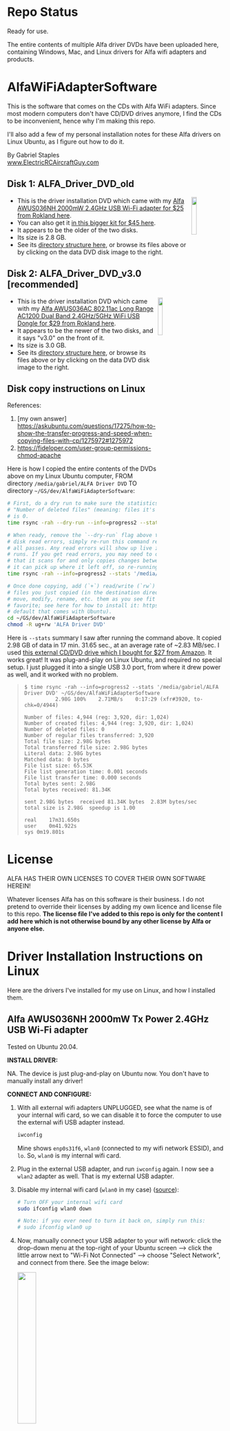 # Repo Status

Ready for use. 

The entire contents of multiple Alfa driver DVDs have been uploaded here, containing Windows, Mac, and Linux drivers for Alfa wifi adapters and products. 


# AlfaWiFiAdapterSoftware

This is the software that comes on the CDs with Alfa WiFi adapters. Since most modern computers don't have CD/DVD drives anymore, I find the CDs to be inconvenient, hence why I'm making this repo.

I'll also add a few of my personal installation notes for these Alfa drivers on Linux Ubuntu, as I figure out how to do it.

By Gabriel Staples  
www.ElectricRCAircraftGuy.com  

## Disk 1: ALFA_Driver_DVD_old

<a href="ALFA_Driver_DVD_old" title="Click to browse ALFA_Driver_DVD_old files">
        <img align="right" width="15%" src="images/ALFA_Driver_DVD_old.jpg"> 
</a>

- This is the driver installation DVD which came with my [Alfa AWUS036NH 2000mW 2.4GHz USB Wi-Fi adapter for $25 from Rokland here](https://store.rokland.com/products/alfa-awus036nh-802-11n-wireless-n-usb-wi-fi-adapter-2-watt). 
- You can also get it [in this bigger kit for $45 here](https://store.rokland.com/products/alfa-awus036nh-2000mw-usb-wi-fi-luxury-pack-w-6-accessories). 
- It appears to be the older of the two disks.
- Its size is 2.8 GB.
- See its [directory structure here](ALFA_Driver_DVD_tree.md), or browse its files above or by clicking on the data DVD disk image to the right.

## Disk 2: ALFA_Driver_DVD_v3.0 [recommended]

<a href="ALFA_Driver_DVD_v3.0" title="Click to browse ALFA_Driver_DVD_v3.0 files">
        <img align="right" width="15%" src="images/ALFA_Driver_DVD_v3.0.jpg"> 
</a>

- This is the driver installation DVD which came with my [Alfa AWUS036AC 802.11ac Long Range AC1200 Dual Band 2.4GHz/5GHz WiFi USB Dongle for $29 from Rokland here](https://store.rokland.com/products/alfa-awus036ac-802-11ac-long-range-dual-band-wifi-usb-adapter).
- It appears to be the newer of the two disks, and it says "v3.0" on the front of it.
- Its size is 3.0 GB.
- See its [directory structure here](ALFA_Driver_DVD_v3.0_tree.md), or browse its files above or by clicking on the data DVD disk image to the right.

## Disk copy instructions on Linux

References:
1. [my own answer] https://askubuntu.com/questions/17275/how-to-show-the-transfer-progress-and-speed-when-copying-files-with-cp/1275972#1275972
1. https://fideloper.com/user-group-permissions-chmod-apache

Here is how I copied the entire contents of the DVDs above on my Linux Ubuntu computer, FROM directory `/media/gabriel/ALFA Driver DVD` TO directory `~/GS/dev/AlfaWiFiAdapterSoftware`:

```bash
# First, do a dry run to make sure the statistics summary at the end all looks good, and that
# "Number of deleted files" (meaning: files it's going to delete from your destination directory)
# is 0.
time rsync -rah --dry-run --info=progress2 --stats '/media/gabriel/ALFA Driver DVD' ~/GS/dev/AlfaWiFiAdapterSoftware

# When ready, remove the `--dry-run` flag above to actually do the copy. In the event there are any
# disk read errors, simply re-run this command repeatedly until you no longer get any errors and it
# all passes. Any read errors will show up live in the `rsync` terminal output while the command
# runs. If you get read errors, you may need to clean the disk and try again. `rsync` is great in
# that it scans for and only copies changes between source and destination, which makes it as though
# it can pick up where it left off, so re-running the command is usually very fast.
time rsync -rah --info=progress2 --stats '/media/gabriel/ALFA Driver DVD' ~/GS/dev/AlfaWiFiAdapterSoftware

# Once done copying, add (`+`) read/write (`rw`) privileges for your user and group (`ug`) to all
# files you just copied (in the destination directory), like this. This allows you to be able to
# move, modify, rename, etc. them as you see fit using your favorite file manager, such as nemo (my
# favorite; see here for how to install it: https://askubuntu.com/a/1173861/327339) or nautilus (the
# default that comes with Ubuntu).
cd ~/GS/dev/AlfaWiFiAdapterSoftware
chmod -R ug+rw 'ALFA Driver DVD'

```

Here is `--stats` summary I saw after running the command above. It copied 2.98 GB of data in 17 min. 31.65 sec., at an average rate of \~2.83 MB/sec. I used [this external CD/DVD drive which I bought for $27 from Amazon](https://amzn.to/369blHP). It works great! It was plug-and-play on Linux Ubuntu, and required no special setup. I just plugged it into a single USB 3.0 port, from where it drew power as well, and it worked with no problem. 

>     $ time rsync -rah --info=progress2 --stats '/media/gabriel/ALFA Driver DVD' ~/GS/dev/AlfaWiFiAdapterSoftware
>               2.98G 100%    2.71MB/s    0:17:29 (xfr#3920, to-chk=0/4944)   
> 
>     Number of files: 4,944 (reg: 3,920, dir: 1,024)
>     Number of created files: 4,944 (reg: 3,920, dir: 1,024)
>     Number of deleted files: 0
>     Number of regular files transferred: 3,920
>     Total file size: 2.98G bytes
>     Total transferred file size: 2.98G bytes
>     Literal data: 2.98G bytes
>     Matched data: 0 bytes
>     File list size: 65.53K
>     File list generation time: 0.001 seconds
>     File list transfer time: 0.000 seconds
>     Total bytes sent: 2.98G
>     Total bytes received: 81.34K
> 
>     sent 2.98G bytes  received 81.34K bytes  2.83M bytes/sec
>     total size is 2.98G  speedup is 1.00
> 
>     real    17m31.650s
>     user    0m41.922s
>     sys 0m19.801s


# License
ALFA HAS THEIR OWN LICENSES TO COVER THEIR OWN SOFTWARE HEREIN!

Whatever licenses Alfa has on this software is their business. I do not pretend to override their licenses by adding my own licence and license file to this repo. **The license file I've added to this repo is only for the content I add here which is not otherwise bound by any other license by Alfa or anyone else.**


# Driver Installation Instructions on Linux

Here are the drivers I've installed for my use on Linux, and how I installed them. 

## Alfa AWUS036NH 2000mW Tx Power 2.4GHz USB Wi-Fi adapter

Tested on Ubuntu 20.04. 

**INSTALL DRIVER:**

NA. The device is just plug-and-play on Ubuntu now. You don't have to manually install any driver! 

**CONNECT AND CONFIGURE:**

1. With all external wifi adapters UNPLUGGED, see what the name is of your internal wifi card, so we can disable it to force the computer to use the external wifi USB adapter instead.

    ```bash
    iwconfig

    ```

    Mine shows `enp0s31f6`, `wlan0` (connected to my wifi network ESSID), and `lo`. So, `wlan0` is my internal wifi card.

1. Plug in the external USB adapter, and run `iwconfig` again. I now see a `wlan2` adapter as well. That is my external USB adapter.
1. Disable my internal wifi card (`wlan0` in my case) ([source](https://askubuntu.com/a/204536/327339)):

    ```bash
    # Turn OFF your internal wifi card
    sudo ifconfig wlan0 down

    # Note: if you ever need to turn it back on, simply run this:
    # sudo ifconfig wlan0 up
    ```

1. Now, manually connect your USB adapter to your wifi network: click the drop-down menu at the top-right of your Ubuntu screen --> click the little arrow next to "Wi-Fi Not Connected" --> choose "Select Network", and connect from there. See the image below:

    <p align="left" width="100%">
        <img width="30%" src="images/Selection_035.png"> 
    </p>

1. Once you've connected, run `iwconfig` again:

    ```bash
    iwconfig
    ```

    You should see that `wlan2` (your external USB wifi adapter) is now connected to your network's ESSID (wifi network name) with `Frequency:2.447 GHz`, since this USB adapter works on 2.4GHz only. `wlan0` (your internal wifi card) should NOT be connected to anything now. Also take a look at your key connection information in the `iwconfig` output to see the quality of your connection, such as the following:

    >     Frequency:2.447 GHz
    >     Bit Rate=72.2 Mb/s   Tx-Power=30 dBm
    >     Link Quality=70/70  Signal level=-19 dBm  

    A bit rate of 72.2 Mb/sec is normal for this adapter, and a link quality of 70/70 with a signal level of -19 dBm is pretty much _perfect._ You can't get much better than that! Higher numbers are better. A really weak signal might look like `Quality=39/70  Signal level=-71 dBm`. To scan for all possible networks to connect to, run:

    ```bash
    iwlist wlan2 scanning
    ```

    And, to search specifically just for your ESSID for your network, filter that output with this command (source: see [my comment under this answer here](https://askubuntu.com/a/261410/327339)):

    ```bash
    iwlist wlan2 scanning | grep -C5 -i 'my_network_name'
    ```

1. You may now go to https://speedtest.net to run a speed test to verify the speed of your connection, or use their [`speedtest` CLI tool](https://www.speedtest.net/apps/cli) from the command-line:

    ```bash
    speedtest
    ```

    Good speeds for this Alfa AWUS036NH 2.4GHz USB wifi adapter are **\~5\~13 Mbps download** and **\~10\~20 Mbps upload**. It is NOT a high-speed adapter. Instead, it is a **high power** (2000mW Tx power--highest on the market!--even today in the year 2020, despite it being made originally in like 2011 or something!) and **long range** wifi adapter! That's what its specialties are: high transmit power and long range, NOT high speed!


_Notes to self:_

Don't need to do this now, since Ubuntu comes with driver support for this Realtek `RT chipset 3070, rev 0201` now. (See `dmesg` output after plugging in this Wifi adapter to see that it is the 3070 chipset).

References:

1. https://askubuntu.com/questions/148767/how-do-i-install-the-ralink-rt3070-wireless-driver/148786#148786

    sudo apt update
    sudo apt install build-essential flex bison
    tar -xjvf 2011_0719_RT3070_RT3370_RT5370_RT5372_Linux_STA_V2.5.0.3_DPO.bz2
    cd 2011_0719_RT3070_RT3370_RT5370_RT5372_Linux_STA_V2.5.0.3_DPO


## Alfa AWUS036AC 802.11ac Long Range AC1200 Dual Band 2.4GHz/5GHz WiFi USB adapter

**INSTALL DRIVER:**

todo

    tar -xvf AWUS036AC_036EAC_ACH_linux_v4.3.2_11100.20140411.tar
    cd AWUS036AC_036EAC_ACH_linux_v4.3.2_11100.20140411


**CONNECT AND CONFIGURE:**

See and follow the instructions for the "AWUS036NH" adapter above.




----

Disclaimer required by Amazon:  
_We are a participant in the Amazon Services LLC Associates Program, an affiliate advertising program designed to provide a means for us to earn fees by linking to Amazon.com and affiliated sites._
